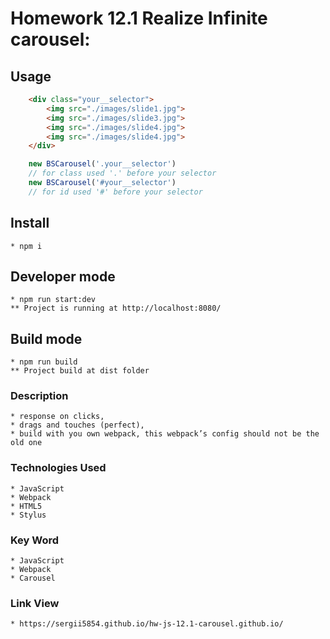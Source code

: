 # Homework 12.1 Realize Infinite carousel:


## Usage

```html
    <div class="your__selector">        
        <img src="./images/slide1.jpg">
        <img src="./images/slide3.jpg">
        <img src="./images/slide4.jpg">
        <img src="./images/slide4.jpg">       
    </div>
```

```js
    new BSCarousel('.your__selector')
    // for class used '.' before your selector
    new BSCarousel('#your__selector')
    // for id used '#' before your selector
```


## Install

    * npm i 

## Developer mode

    * npm run start:dev 
    ** Project is running at http://localhost:8080/

## Build mode

    * npm run build 
    ** Project build at dist folder

###  Description        
        
    * response on clicks, 
    * drags and touches (perfect),
    * build with you own webpack, this webpack’s config should not be the old one

### Technologies Used

    * JavaScript
    * Webpack
    * HTML5
    * Stylus
    
### Key Word 
    
    * JavaScript
    * Webpack
    * Carousel
    
### Link  View 

    * https://sergii5854.github.io/hw-js-12.1-carousel.github.io/
